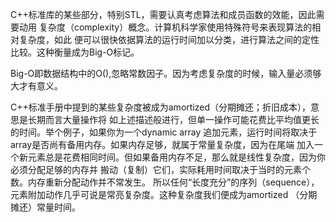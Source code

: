 C++标准库的某些部分，特别STL，需要认真考虑算法和成员函数的效能，因此需要动用
复杂度（complexity）概念。计算机科学家使用特殊符号来表现算法的相对复杂度，如此
便可以很快依据算法的运行时间加以分类，进行算法之间的定性比较。这种衡量成为Big-O标记。

Big-O即数据结构中的O(),忽略常数因子。因为考虑复杂度的时候，输入量必须够大才有意义。

C++标准手册中提到的某些复杂度被成为amortized（分期摊还；折旧成本），意思是长期而言大量操作将
如上述描述般进行，但单一操作可能花费比平均值更长的时间。举个例子，如果你为一个dynamic array
追加元素，运行时间将取决于array是否尚有备用内存。如果内存足够，就属于常量复杂度，因为在尾端
加入一个新元素总是花费相同时间。但如果备用内存不足，那么就是线性复杂度，因为你必须分配足够的内存并
搬动（复制）它们，实际耗用时间取决于当时的元素个数。内存重新分配动作并不常发生。
所以任何“长度充分”的序列（sequence），元素附加动作几乎可说是常亮复杂度。这种复杂度我们便成为amortized
（分期摊还）常量时间。